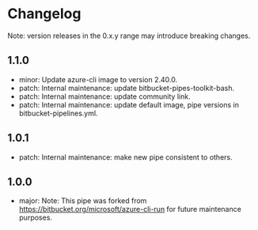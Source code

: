 # Changelog
Note: version releases in the 0.x.y range may introduce breaking changes.

## 1.1.0

- minor: Update azure-cli image to version 2.40.0.
- patch: Internal maintenance: update bitbucket-pipes-toolkit-bash.
- patch: Internal maintenance: update community link.
- patch: Internal maintenance: update default image, pipe versions in bitbucket-pipelines.yml.

## 1.0.1

- patch: Internal maintenance: make new pipe consistent to others.

## 1.0.0

- major: Note: This pipe was forked from https://bitbucket.org/microsoft/azure-cli-run for future maintenance purposes.
